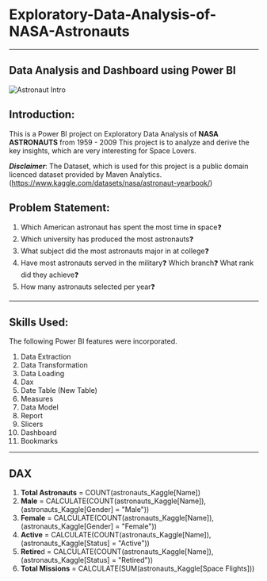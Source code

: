 # **Exploratory-Data-Analysis-of-NASA-Astronauts**
----------
**Data Analysis and Dashboard using Power BI**
----------
![Astronaut Intro](https://github.com/soma-ramesh/Exploratory-Data-Analysis-of-NASA-Astronauts/assets/143477687/9a063227-461b-46b2-a68c-ea35037952a8)

## Introduction:
This is a Power BI project on Exploratory Data Analysis of **NASA ASTRONAUTS** from 1959 - 2009 
This project is to analyze and derive the key insights, which are very interesting for Space Lovers.

**_Disclaimer_**: The Dataset, which is used for this project is a public domain licenced dataset provided by Maven Analytics.
(https://www.kaggle.com/datasets/nasa/astronaut-yearbook/)

## Problem Statement:
1. Which American astronaut has spent the most time in space❓
2. Which university has produced the most astronauts❓
3. What subject did the most astronauts major in at college❓
4. Have most astronauts served in the military❓ Which branch❓ What rank did they achieve❓
5. How many astronauts selected per year❓

-----

## Skills Used:
The following Power BI features were incorporated.
1. Data Extraction
2. Data Transformation
3. Data Loading
4. Dax
5. Date Table (New Table)
6. Measures
7. Data Model
8. Report
9. Slicers
10. Dashboard
11. Bookmarks

---

## DAX 

1. **Total Astronauts** = COUNT(astronauts_Kaggle[Name])
2. **Male** = CALCULATE(COUNT(astronauts_Kaggle[Name]), (astronauts_Kaggle[Gender] = "Male"))
3. **Female** = CALCULATE(COUNT(astronauts_Kaggle[Name]), (astronauts_Kaggle[Gender] = "Female"))
4. **Active** = CALCULATE(COUNT(astronauts_Kaggle[Name]),(astronauts_Kaggle[Status] = "Active"))
5. **Retire**d = CALCULATE(COUNT(astronauts_Kaggle[Name]),(astronauts_Kaggle[Status] = "Retired"))
6. **Total Missions** = CALCULATE(SUM(astronauts_Kaggle[Space Flights]))



